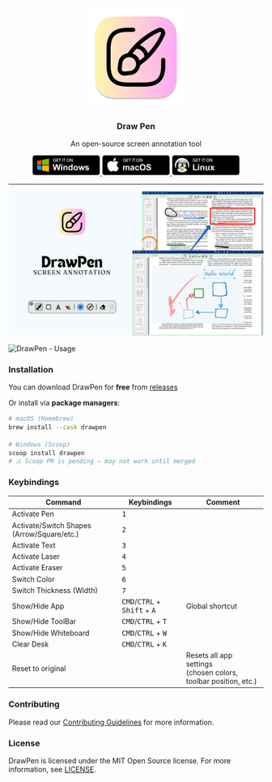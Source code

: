 <p align="center">
  <img src="https://github.com/DmytroVasin/DrawPen/blob/main/assets/static/icon.png?raw=true" height="200">
  <h3 align="center">Draw Pen</h3>
  <p align="center">An open-source screen annotation tool<p>
</p>

<p align="center">
  <a href='https://github.com/DmytroVasin/DrawPen/releases/latest/download/DrawPen-0.0.24.Setup.exe'>
    <img alt='Get it on Windows' width="134px" src='https://github.com/DmytroVasin/DrawPen/blob/main/assets/static/BadgeWindows.png?raw=true'/>
  </a>
  <a href='https://github.com/DmytroVasin/DrawPen/releases/latest/download/DrawPen-0.0.24-arm64.dmg'>
    <img alt='Get it on macOS' width="134px" src='https://github.com/DmytroVasin/DrawPen/blob/main/assets/static/BadgeMacOS.png?raw=true'/>
  </a>
  <a href='https://github.com/DmytroVasin/DrawPen/releases/latest/download/drawpen_0.0.24_amd64.deb'>
    <img alt='Get it on Linux' width="134px" src='https://github.com/DmytroVasin/DrawPen/blob/main/assets/static/BadgeLinux.png?raw=true'/>
  </a>
</p>

---

![DrawPen](https://github.com/DmytroVasin/DrawPen/blob/main/assets/static/main.png?raw=true)

![DrawPen - Usage](https://github.com/DmytroVasin/DrawPen/blob/main/assets/static/main.gif?raw=true)

### Installation

You can download DrawPen for **free** from [releases](https://github.com/DmytroVasin/DrawPen/releases)

Or install via **package managers**:

```bash
# macOS (Homebrew)
brew install --cask drawpen

# Windows (Scoop)
scoop install drawpen
# ⚠️ Scoop PR is pending — may not work until merged
```

### Keybindings

| Command                                 | Keybindings                                                  | Comment |
| --------------------------------------- | ------------------------------------------------------------ | - |
| Activate Pen                            | <kbd>1</kbd> | |
| Activate/Switch Shapes (Arrow/Square/etc.)   | <kbd>2</kbd> | |
| Activate Text                           | <kbd>3</kbd> | |
| Activate Laser                          | <kbd>4</kbd> | |
| Activate Eraser                         | <kbd>5</kbd> | |
| Switch Color                            | <kbd>6</kbd> | |
| Switch Thickness (Width)                | <kbd>7</kbd> | |
| Show/Hide App                           | <kbd>CMD</kbd>/<kbd>CTRL</kbd> + <kbd>Shift</kbd> + <kbd>A</kbd> | Global shortcut |
| Show/Hide ToolBar                       | <kbd>CMD</kbd>/<kbd>CTRL</kbd> + <kbd>T</kbd> | |
| Show/Hide Whiteboard                    | <kbd>CMD</kbd>/<kbd>CTRL</kbd> + <kbd>W</kbd> | |
| Clear Desk                              | <kbd>CMD</kbd>/<kbd>CTRL</kbd> + <kbd>K</kbd> | |
| Reset to original                       | | Resets all app settings <br /> (chosen colors, toolbar position, etc.)  |

### Contributing

Please read our [Contributing Guidelines](CONTRIBUTING.md) for more information.

### License

DrawPen is licensed under the MIT Open Source license.
For more information, see [LICENSE](LICENSE).
